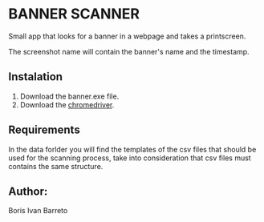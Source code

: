 # BANNER SCANNER

Small app that looks for a banner in a webpage and takes a printscreen.

The screenshot name will contain the banner's name and the timestamp.  

## Instalation

1. Download the banner.exe file.
2. Download the [chromedriver](https://sites.google.com/a/chromium.org/chromedriver/).

## Requirements
  In the data forlder you will find the templates of the csv files that should be used for the scanning process, take into consideration that csv files must contains the same structure.
  
## Author:
Boris Ivan Barreto
